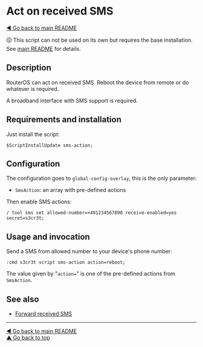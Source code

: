 Act on received SMS
===================

[◀ Go back to main README](../README.md)

🛈 This script can not be used on its own but requires the base installation.
See [main README](../README.md) for details.

Description
-----------

RouterOS can act on received SMS. Reboot the device from remote or do
whatever is required.

A broadband interface with SMS support is required.

Requirements and installation
-----------------------------

Just install the script:

    $ScriptInstallUpdate sms-action;

Configuration
-------------

The configuration goes to `global-config-overlay`, this is the only parameter:

* `SmsAction`: an array with pre-defined actions

Then enable SMS actions:

    / tool sms set allowed-number=+491234567890 receive-enabled=yes secret=s3cr3t;

Usage and invocation
--------------------

Send a SMS from allowed number to your device's phone number:

    :cmd s3cr3t script sms-action action=reboot;

The value given by "`action=`" is one of the pre-defined actions from
`SmsAction`.

See also
--------

* [Forward received SMS](sms-forward.md)

---
[◀ Go back to main README](../README.md)  
[▲ Go back to top](#top)
